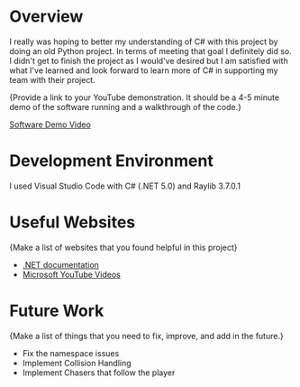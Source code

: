 # Overview

I really was hoping to better my understanding of C# with this project by doing an old Python project. In terms of meeting 
that goal I definitely did so. I didn't get to finish the project as I would've desired but I am satisfied with what I've 
learned and look forward to learn more of C# in supporting my team with their project. 

{Provide a link to your YouTube demonstration.  It should be a 4-5 minute demo of the software running and a walkthrough of the code.}

[Software Demo Video](https://youtu.be/n8N7Hd6mgUo)

# Development Environment

I used Visual Studio Code with C# (.NET 5.0) and Raylib 3.7.0.1 

# Useful Websites

{Make a list of websites that you found helpful in this project}
* [.NET documentation](https://docs.microsoft.com/en-us/dotnet/csharp/)
* [Microsoft YouTube Videos](https://www.youtube.com/watch?v=0QUgvfuKvWU)

# Future Work

{Make a list of things that you need to fix, improve, and add in the future.}
* Fix the namespace issues
* Implement Collision Handling
* Implement Chasers that follow the player